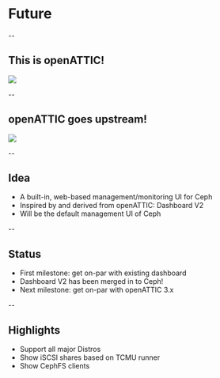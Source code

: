 # Future

--

## This is openATTIC!

<img src="images/openattic-login.png" style="background:none; border:none; box-shadow:none;">

--

## openATTIC goes upstream!

<img src="images/upstream-login.png" style="background:none; border:none; box-shadow:none;">

-- 

## Idea

* A built-in, web-based management/monitoring UI for Ceph
* Inspired by and derived from openATTIC: Dashboard V2
* Will be the default management UI of Ceph

--

## Status

* First milestone: get on-par with existing dashboard
* Dashboard V2 has been merged in to Ceph!
* Next milestone: get on-par with openATTIC 3.x

--

## Highlights

* Support all major Distros
* Show iSCSI shares based on TCMU runner
* Show CephFS clients
